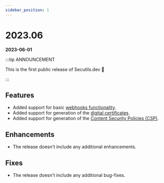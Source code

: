 ```yaml
---
sidebar_position: 1
---
```


# 2023.06
**2023-06-01**

:::tip ANNOUNCEMENT

This is the first public release of Secutils.dev 🎉

:::

## Features

* Added support for basic [webhooks functionality](../../guides/webhooks).
* Added support for generation of the [digital certificates](../../guides/digital_certificates).
* Added support for generation of the [Content Security Policies (CSP)](../../guides/web_security/csp).

## Enhancements

* The release doesn't include any additional enhancements.

## Fixes

* The release doesn't include any additional bug-fixes.
